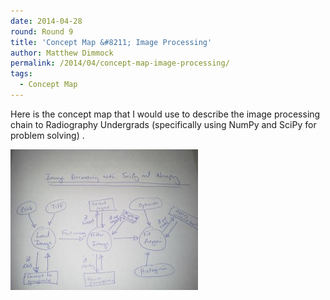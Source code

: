 ```yaml
---
date: 2014-04-28
round: Round 9
title: 'Concept Map &#8211; Image Processing'
author: Matthew Dimmock
permalink: /2014/04/concept-map-image-processing/
tags:
  - Concept Map
---
```

Here is the concept map that I would use to describe the image processing chain to Radiography Undergrads (specifically using NumPy and SciPy for problem solving) .

[<img class="alignnone size-medium wp-image-6806" alt="20140428_134345" src="/uploads/2014/04/20140428_134345-300x225.jpg" width="300" height="225" />][1]

&nbsp;

 [1]: /uploads/2014/04/20140428_134345.jpg
